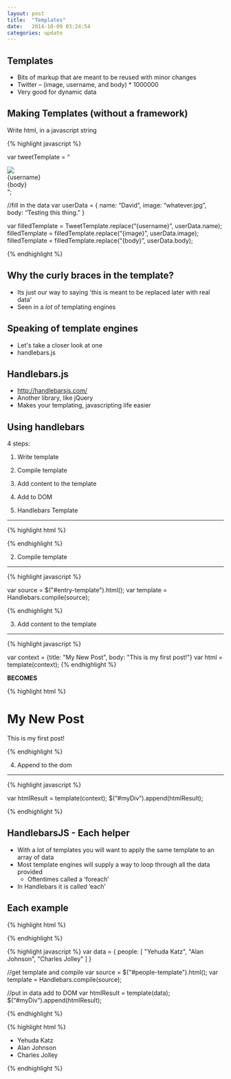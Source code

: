 ```yaml
---
layout: post
title:  "Templates"
date:   2014-10-09 03:24:54
categories: update
---
```



Templates
--------------

- Bits of markup that are meant to be reused with minor changes
- Twitter – (image, username, and body) * 1000000
- Very good for dynamic data

Making Templates (without a framework)
--------------

Write html, in a javascript string

{% highlight javascript %}

var tweetTemplate = “
<div>
	<div><img src=‘{image}’ /></div>
	<div>{username}</div>
	<div>{body}</div>
</div>
“;

//fill in the data
var userData = {
 name: “David”,
 image: “whatever.jpg”,
 body: “Testing this thing.”
}

var filledTemplate = TweetTemplate.replace(“{username}”, userData.name);
filledTemplate = filledTemplate.replace(“{image}”, userData.image);
filledTemplate = filledTemplate.replace(“{body}”, userData.body);

{% endhighlight %}


Why the curly braces in the template?
-------------------------------

- Its just our way to saying 'this is meant to be replaced later with real data'
- Seen in a _lot_ of templating engines

Speaking of template engines
--------------------------------

- Let's take a closer look at one
- handlebars.js


Handlebars.js
---------------------------------

- http://handlebarsjs.com/
- Another library, like jQuery
- Makes your templating, javascripting life easier

Using handlebars
----------------------------------

4 steps:

1. Write template
2. Compile template
3. Add content to the template
4. Add to DOM

1. Handlebars Template
--------------------------------

{% highlight html %}

<script id="entry-template" type="text/x-handlebars-template">
<div class="entry">
  <h1>\{{title}}</h1>
  <div class="body">
    \{{body}}
  </div>
</div>
</script>

{% endhighlight %}

2. Compile template
----------------------------------

{% highlight javascript %}

var source   = $("#entry-template").html();
var template = Handlebars.compile(source);

{% endhighlight %}

3. Add content to the template
-----------------------------------


{% highlight javascript %}

var context = {title: "My New Post", body: "This is my first post!"}
var html    = template(context);
{% endhighlight %}

**BECOMES**

{% highlight html %}

<div class="entry">
  <h1>My New Post</h1>
  <div class="body">
    This is my first post!
  </div>
</div>

{% endhighlight %}


4. Append to the dom
--------------------------------

{% highlight javascript %}

var htmlResult  = template(context);
$(“#myDiv”).append(htmlResult);

{% endhighlight %}

HandlebarsJS - Each helper
------------------------------------

- With a lot of templates you will want to apply the same template to an array of data
- Most template engines will supply a way to loop through all the data provided
	- Oftentimes called a ‘foreach’
- In Handlebars it is called ‘each’

Each example
--------------------------------------

{% highlight html %}
<script id="people-template" type="text/x-handlebars-template">
	<ul class="people_list">
		 {{#each people}}
			 <li>{{this}}</li> 
		{{/each}} 
	</ul> 
</script>
{% endhighlight %}

{% highlight javascript %}
var data = { 
	people: [ 
		"Yehuda Katz", 
		"Alan Johnson", 
		"Charles Jolley" 
		]
 } 


//get template and compile
var source   = $("#people-template").html();
var template = Handlebars.compile(source);

//put in data add to DOM
var htmlResult  = template(data);
$(“#myDiv”).append(htmlResult);

{% endhighlight %}

{% highlight html %}
<ul class="people_list"> 
	<li>Yehuda Katz</li> 
	<li>Alan Johnson</li> 
	<li>Charles Jolley</li>
 </ul> 
{% endhighlight %}

